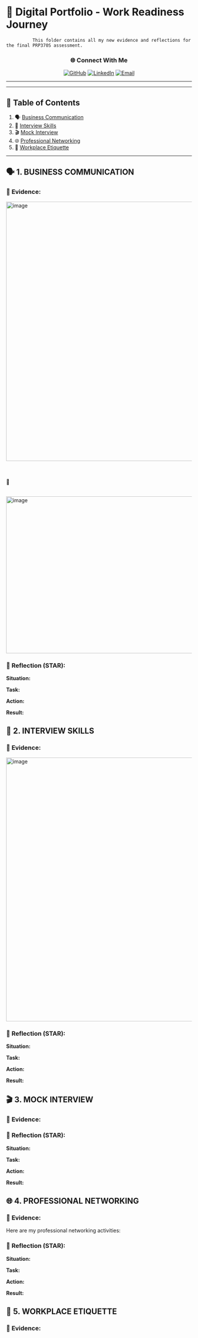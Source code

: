 # 🚀 Digital Portfolio - Work Readiness Journey

              This folder contains all my new evidence and reflections for the final PRP370S assessment.

<div align="center">

### 🌐 Connect With Me

[![GitHub](https://img.shields.io/badge/GitHub-Profile-black?style=for-the-badge&logo=github&logoColor=white)](https://github.com/miss-puse)
[![LinkedIn](https://img.shields.io/badge/LinkedIn-Connect-blue?style=for-the-badge&logo=linkedin&logoColor=white)](https://www.linkedin.com/in/YOUR-LINKEDIN-USERNAME)
[![Email](https://img.shields.io/badge/Email-Contact-red?style=for-the-badge&logo=gmail&logoColor=white)](mailto:YOUR-EMAIL@domain.com)

---

</div>

---
## 🎯 Table of Contents

1. 🗣️ [Business Communication](./PRP370S_November2025/1_Business_Communication)
2. 🎤 [Interview Skills](./PRP370S_November2025/2_Interview_Skills)
3. 🎬 [Mock Interview](./PRP370S_November2025/3_Mock_Interview)
4. 🌐 [Professional Networking](./PRP370S_November2025/4_Professional_Networking)
5. 🏢 [Workplace Etiquette](./PRP370S_November2025/5_Workplace_Etiquette)

---
## 🗣️ **1. BUSINESS COMMUNICATION**

### 🧠 **Evidence:**

<img width="1448" height="704" alt="image" src="https://github.com/user-attachments/assets/2a9a816c-6f65-4efd-b3e8-69c09dc62e4f" />  

<br><br>🌿<br><br>  

<img width="1254" height="426" alt="image" src="https://github.com/user-attachments/assets/c21338c6-d870-48bf-9a39-f1b290ac6706" />  

### 💬 **Reflection (STAR):**

**Situation:** 

**Task:**   

**Action:**  

**Result:** 

## 🎤 **2. INTERVIEW SKILLS**

### 🧠 **Evidence:**

<img width="1448" height="716" alt="image" src="https://github.com/user-attachments/assets/051e63ea-2af9-45a0-aad3-50c260a29bc0" />

### 💬 **Reflection (STAR):**
**Situation:** 

**Task:**  

**Action:**  

**Result:** 

## 🎬 **3. MOCK INTERVIEW**

### 🧠 **Evidence:**



### 💬 **Reflection (STAR):**

**Situation:** 

**Task:** 

**Action:** 

**Result:** 

## 🌐 **4. PROFESSIONAL NETWORKING**

### 🧠 **Evidence:**

Here are my professional networking activities:  

### 💬 **Reflection (STAR):**

**Situation:** 

**Task:**   

**Action:**  

**Result:** 

## 🏢 **5. WORKPLACE ETIQUETTE**

### 🧠 **Evidence:**
